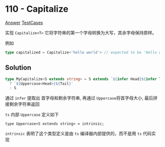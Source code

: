 # 110 - Capitalize

[Answer](https://github.com/lybenson/ts-checker/blob/master/src/110-medium-capitalize/template.ts) [TestCases](https://github.com/lybenson/ts-checker/blob/master/src/110-medium-capitalize/test-cases.ts)

实现 `Capitalize<T>` 它将字符串的第一个字母转换为大写，其余字母保持原样。

例如

```ts
type capitalized = Capitalize<'hello world'> // expected to be 'Hello world'
```

## Solution

```ts
type MyCapitalize<S extends string> = S extends `${infer Head}${infer Tail}`
  ? `${Uppercase<Head>}${Tail}`
  : S
```

通过 `infer` 提取出 首字母和剩余字符串, 再通过 `Uppercase`将首字母大小, 最后拼接剩余字符串返回

`ts` 内部 `Uppercase` 定义如下

```
type Uppercase<S extends string> = intrinsic;
```

`intrinsic` 表明了这个类型定义是由 `ts` 编译器内部提供的，而不是用 `ts` 代码实现
